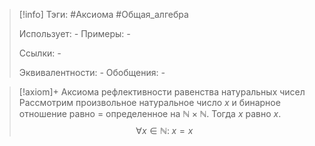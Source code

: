 > [!info]
> Тэги: #Аксиома #Общая_алгебра  
> 
> Использует: *-*
> Примеры: *-*
> 
> Ссылки: *-*
> 
> Эквивалентности: *-*
> Обобщения: *-*

> [!axiom]+ Аксиомa рефлективности равенства натуральных чисел
> Рассмотрим произвольное натуральное число $x$ и бинарное отношение равно $=$ определенное на $\mathbb{N \times N}$. Тогда $x$ равно $x$. 
> $$\forall x \in \mathbb{N}: \; x = x$$
> 